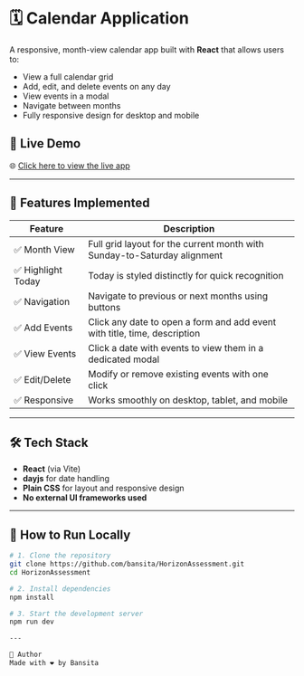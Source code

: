 # 🗓️ Calendar Application

A responsive, month-view calendar app built with **React** that allows users to:

- View a full calendar grid
- Add, edit, and delete events on any day
- View events in a modal
- Navigate between months
- Fully responsive design for desktop and mobile


## 🚀 Live Demo

🌐 [Click here to view the live app](https://horizon-assessment-xi.vercel.app/)  

---

## 📂 Features Implemented

| Feature             | Description                                                                 |
|---------------------|-----------------------------------------------------------------------------|
| ✅ Month View        | Full grid layout for the current month with Sunday-to-Saturday alignment   |
| ✅ Highlight Today   | Today is styled distinctly for quick recognition                           |
| ✅ Navigation        | Navigate to previous or next months using buttons                          |
| ✅ Add Events        | Click any date to open a form and add event with title, time, description  |
| ✅ View Events       | Click a date with events to view them in a dedicated modal                 |
| ✅ Edit/Delete       | Modify or remove existing events with one click                            |
| ✅ Responsive        | Works smoothly on desktop, tablet, and mobile                              |

---

## 🛠️ Tech Stack

- **React** (via Vite)
- **dayjs** for date handling
- **Plain CSS** for layout and responsive design
- **No external UI frameworks used**

---

## 🧪 How to Run Locally

```bash
# 1. Clone the repository
git clone https://github.com/bansita/HorizonAssessment.git
cd HorizonAssessment

# 2. Install dependencies
npm install

# 3. Start the development server
npm run dev

---

🙌 Author
Made with ❤️ by Bansita

